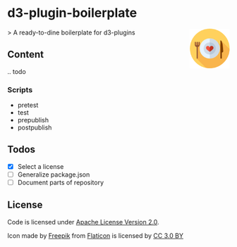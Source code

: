 # d3-plugin-boilerplate
<img align="right" src="img/icon.png" alt="alt text" width="90" height="90">
> A ready-to-dine boilerplate for d3-plugins

## Content

.. todo

### Scripts

- pretest
- test
- prepublish
- postpublish

## Todos

- [x] Select a license
- [ ] Generalize package.json
- [ ] Document parts of repository

## License

Code is licensed under [Apache License Version 2.0](LICENSE).

Icon made by [Freepik](http://www.freepik.com) from [Flaticon](https://www.flaticon.com/) is licensed by [CC 3.0 BY](http://creativecommons.org/licenses/by/3.0/)
